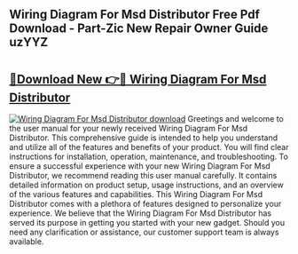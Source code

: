 ## Wiring Diagram For Msd Distributor Free Pdf Download - Part-Zic New Repair Owner Guide uzYYZ

# <h2><a href="http://dft4w4.blite.top/?on=Wiring+Diagram+For+Msd+Distributor">🔗Download New 👉🔴 Wiring Diagram For Msd Distributor</a></h2>

[![Wiring Diagram For Msd Distributor download](https://i.imgur.com/lujVjoI.png)](http://dft4w4.blite.top/?on=Wiring+Diagram+For+Msd+Distributor)
Greetings and welcome to the user manual for your newly received Wiring Diagram For Msd Distributor. This comprehensive guide is intended to help you understand and utilize all of the features and benefits of your product. You will find clear instructions for installation, operation, maintenance, and troubleshooting. To ensure a successful experience with your new Wiring Diagram For Msd Distributor, we recommend reading this user manual carefully. It contains detailed information on product setup, usage instructions, and an overview of the various features and capabilities. This Wiring Diagram For Msd Distributor comes with a plethora of features designed to personalize your experience. We believe that the Wiring Diagram For Msd Distributor has served its purpose in getting you started with your new gadget. Should you need any clarification or assistance, our customer support team is always available.
